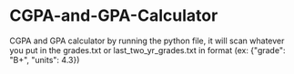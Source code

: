 # CGPA-and-GPA-Calculator
CGPA and GPA calculator by running the python file, it will scan whatever you put in the grades.txt or last_two_yr_grades.txt in format (ex: {"grade": "B+", "units": 4.3})
